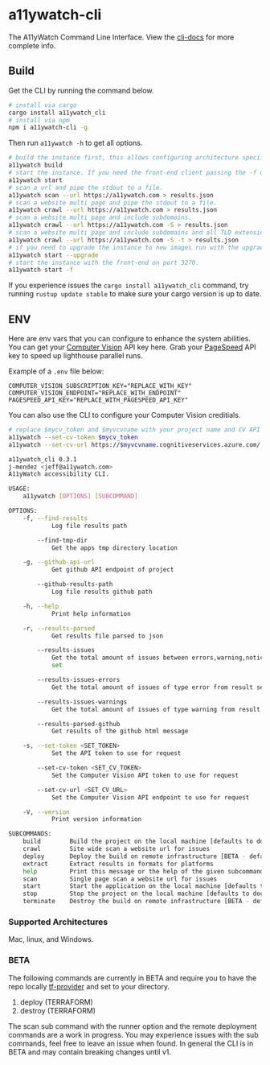 # a11ywatch-cli

The A11yWatch Command Line Interface. View the [cli-docs](https://docs.a11ywatch.com/documentation/cli/) for more complete info.

## Build

Get the CLI by running the command below.

```sh
# install via cargo
cargo install a11ywatch_cli
# install via npm
npm i a11ywatch-cli -g
```

Then run `a11ywatch -h` to get all options.

```sh
# build the instance first, this allows configuring architecture specifics like m1 chips.
a11ywatch build
# start the instance. If you need the front-end client passing the -f option [min of 1.25gb of memory required alloc to docker resource].
a11ywatch start
# scan a url and pipe the stdout to a file.
a11ywatch scan --url https://a11ywatch.com > results.json
# scan a website multi page and pipe the stdout to a file.
a11ywatch crawl --url https://a11ywatch.com > results.json
# scan a website multi page and include subdomains.
a11ywatch crawl --url https://a11ywatch.com -S > results.json
# scan a website multi page and include subdomains and all TLD extensions.
a11ywatch crawl --url https://a11ywatch.com -S -t > results.json
# if you need to upgrade the instance to new images run with the upgrade flag.
a11ywatch start --upgrade
# start the instance with the front-end on port 3270.
a11ywatch start -f
```

If you experience issues the `cargo install a11ywatch_cli` command, try running `rustup update stable` to make sure your cargo version is up to date.

## ENV

Here are env vars that you can configure to enhance the system abilities.
You can get your [Computer Vision](https://azure.microsoft.com/en-us/services/cognitive-services/computer-vision/) API key here.
Grab your [PageSpeed](https://developers.google.com/speed/docs/insights/v5/get-started#APIKey) API key to speed up lighthouse parallel runs.

Example of a `.env` file below:

```
COMPUTER_VISION_SUBSCRIPTION_KEY="REPLACE_WITH_KEY"
COMPUTER_VISION_ENDPOINT="REPLACE_WITH_ENDPOINT"
PAGESPEED_API_KEY="REPLACE_WITH_PAGESPEED_API_KEY"
```

You can also use the CLI to configure your Computer Vision creditials.

```sh
# replace $mycv_token and $myvcvname with your project name and CV API url
a11ywatch --set-cv-token $mycv_token
a11ywatch --set-cv-url https://$myvcvname.cognitiveservices.azure.com/
```

```sh
a11ywatch_cli 0.3.1
j-mendez <jeff@a11ywatch.com>
A11yWatch accessibility CLI.

USAGE:
    a11ywatch [OPTIONS] [SUBCOMMAND]

OPTIONS:
    -f, --find-results
            Log file results path

        --find-tmp-dir
            Get the apps tmp directory location

    -g, --github-api-url
            Get github API endpoint of project

        --github-results-path
            Log file results github path

    -h, --help
            Print help information

    -r, --results-parsed
            Get results file parsed to json

        --results-issues
            Get the total amount of issues between errors,warning,notice that occured for the result
            set

        --results-issues-errors
            Get the total amount of issues of type error from result set

        --results-issues-warnings
            Get the total amount of issues of type warning from result set

        --results-parsed-github
            Get results of the github html message

    -s, --set-token <SET_TOKEN>
            Set the API token to use for request

        --set-cv-token <SET_CV_TOKEN>
            Set the Computer Vision API token to use for request

        --set-cv-url <SET_CV_URL>
            Set the Computer Vision API endpoint to use for request

    -V, --version
            Print version information

SUBCOMMANDS:
    build        Build the project on the local machine [defaults to docker runtime]
    crawl        Site wide scan a website url for issues
    deploy       Deploy the build on remote infrastructure [BETA - defaults: GCP]
    extract      Extract results in formats for platforms
    help         Print this message or the help of the given subcommand(s)
    scan         Single page scan a website url for issues
    start        Start the application on the local machine [defaults to docker runtime]
    stop         Stop the project on the local machine [defaults to docker runtime]
    terminate    Destroy the build on remote infrastructure [BETA - defaults: GCP]
```

### Supported Architectures

Mac, linux, and Windows.

### BETA

The following commands are currently in BETA and require you to have the repo locally [tf-provider](https://github.com/A11yWatch/terraform-provider) and set to your directory.

1. deploy (TERRAFORM)
1. destroy (TERRAFORM)

The scan sub command with the runner option and the remote deployment commands are a work in progress. You may experience issues with the sub commands, feel free to leave an issue when found. In general the CLI is in BETA and may contain breaking changes until v1.
